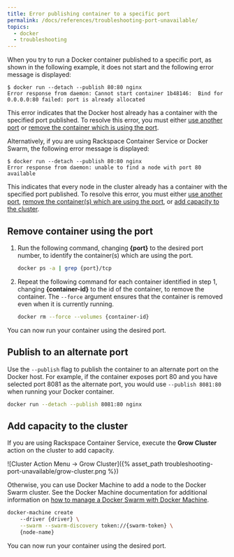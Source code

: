 ```yaml
---
title: Error publishing container to a specific port
permalink: /docs/references/troubleshooting-port-unavailable/
topics:
  - docker
  - troubleshooting
---
```


When you try to run a Docker container published to a specific port,
as shown in the following example, it does not start and the following error
message is displayed:

```
$ docker run --detach --publish 80:80 nginx
Error response from daemon: Cannot start container 1b48146:  Bind for 0.0.0.0:80 failed: port is already allocated
```

This error indicates that the Docker host already has a container with the
specified port published. To resolve this error, you must either [use another port](#alternate-port)
or [remove the container which is using the port](#remove-container).

Alternatively, if you are using Rackspace Container Service or Docker Swarm, the following error
message is displayed:

```
$ docker run --detach --publish 80:80 nginx
Error response from daemon: unable to find a node with port 80 available
```

This indicates that every node in the cluster already has a container with the
specified port published. To resolve this error, you must either [use another port](#alternate-port),
[remove the container(s) which are using the port](#remove-container), or
[add capacity to the cluster](#grow-cluster).

## <a name="remove-container"></a> Remove container using the port
1. Run the following command, changing **{port}** to the desired port number,
    to identify the container(s) which are using the port.

    ```bash
    docker ps -a | grep {port}/tcp
    ```

2. Repeat the following command for each container identified in step 1,
    changing **{container-id}** to the id of the container, to remove the container.
    The `--force` argument ensures that the container is removed even when it
    is currently running.

    ```bash
    docker rm --force --volumes {container-id}
    ```

You can now run your container using the desired port.

## <a name="alternate-port"></a> Publish to an alternate port
Use the `--publish` flag to publish the container to an alternate port on the Docker host. For example,
if the container exposes port 80 and you have selected port 8081 as the alternate port,
you would use `--publish 8081:80` when running your Docker container.

```bash
docker run --detach --publish 8081:80 nginx
```

## <a name="grow-cluster"></a> Add capacity to the cluster
If you are using Rackspace Container Service, execute the **Grow Cluster** action
on the cluster to add capacity.

![Cluster Action Menu &rarr; Grow Cluster]({% asset_path troubleshooting-port-unavailable/grow-cluster.png %})

Otherwise, you can use Docker Machine to add a node to the Docker Swarm cluster.
See the Docker Machine documentation for additional information on [how to manage
a Docker Swarm with Docker Machine][docker-machine-swarm].

```bash
docker-machine create
    --driver {driver} \
    --swarm --swarm-discovery token://{swarm-token} \
    {node-name}
```

You can now run your container using the desired port.

[docker-machine-swarm]: https://docs.docker.com/machine/get-started-cloud/#using-docker-machine-with-docker-swarm
